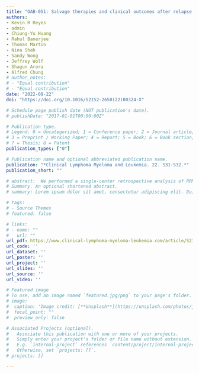 ```yaml
---
title: "OAB-051: Salvage therapies and clinical outcomes after relapse following BCMA CAR-T in patients with relapsed/refractory multiple myeloma"
authors:
- Kevin R Reyes
- admin
- Chiung-Yu Huang
- Rahul Banerjee
- Thomas Martin
- Nina Shah
- Sandy Wong
- Jeffrey Wolf
- Shagun Arora
- Alfred Chung
# author_notes:
# - "Equal contribution"
# - "Equal contribution"
date: "2022-08-22"
doi: "https://doi.org/10.1016/S2152-2650(22)00324-X"

# Schedule page publish date (NOT publication's date).
# publishDate: "2017-01-01T00:00:00Z"

# Publication type.
# Legend: 0 = Uncategorized; 1 = Conference paper; 2 = Journal article;
# 3 = Preprint / Working Paper; 4 = Report; 5 = Book; 6 = Book section;
# 7 = Thesis; 8 = Patent
publication_types: ["0"]

# Publication name and optional abbreviated publication name.
publication: "*Clinical Lymphoma Myeloma and Leukemia. 22. S31-S32.*"
publication_short: ""

# abstract:  We performed a single-center retrospective analysis of RRMM pts who received any BCMA CAR-T therapy between January 2017 and June 2022, including pts treated on clinical trials and those who received standard-of-care idecabtagene vicleucel or ciltacabtagene autoleucel. Demographic and disease-related characteristics prior to CAR-T infusion were collected. Progression-free survival (PFS), overall survival (OS), overall response rates (ORR) defined as partial response or better by International Myeloma Working Group criteria, and minimal residual disease (MRD) negativity were evaluated. Subgroup analysis of those who had PD after BCMA CAR-T was performed to assess overall survival (OS) from time of PD and types of salvage regimens utilized including ORR and treatment duration for subsequent line therapies. Time-to-event analysis was conducted using Kaplan-Meier methods.
# Summary. An optional shortened abstract.
# summary: Lorem ipsum dolor sit amet, consectetur adipiscing elit. Duis posuere tellus ac convallis placerat. Proin tincidunt magna sed ex sollicitudin condimentum.

# tags:
# - Source Themes
# featured: false

# links:
# - name: ""
#   url: ""
url_pdf: https://www.clinical-lymphoma-myeloma-leukemia.com/article/S2152-2650(22)00324-X/pdf
url_code: ''
url_dataset: ''
url_poster: ''
url_project: ''
url_slides: ''
url_source: ''
url_video: ''

# Featured image
# To use, add an image named `featured.jpg/png` to your page's folder. 
# image:
#  caption: 'Image credit: [**Unsplash**](https://unsplash.com/photos/jdD8gXaTZsc)'
#  focal_point: ""
#  preview_only: false

# Associated Projects (optional).
#   Associate this publication with one or more of your projects.
#   Simply enter your project's folder or file name without extension.
#   E.g. `internal-project` references `content/project/internal-project/index.md`.
#   Otherwise, set `projects: []`.
# projects: []

---
```

